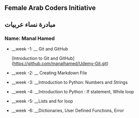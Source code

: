 ## Female Arab Coders Initiative
## مبادرة نساء عربيات

### Name: Manal Hamed


* __week -1: __ Git and GitHub


     [Introduction to Git and GitHub] (https://github.com/manalhamed/Udemy-Git.git)

* __week -2: __ Creating Markdown File


* __week -3: __Introduction to Python:  Numbers and Strings


* __week -4: __Introduction to Python : If statement, While loop


* __week -5: __Lists and for loop


* __week -6: __Dictionaries, User Defined Functions, Error
